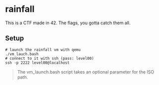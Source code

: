 # rainfall

This is a CTF made in 42. The flags, you gotta catch them all.

## Setup

```shell
# launch the rainfall vm with qemu
./vm_lauch.bash
# connect to it with ssh (pass: level00)
ssh -p 2222 level00@localhost
```

> The vm\_launch.bash script takes an optional parameter for the ISO path.
